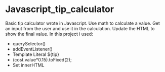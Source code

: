 # Javascript_tip_calculator
Basic tip calculator wrote in Javascript.
Use math to calculate a value. Get an input from the user and use it in the calculation. Update the HTML to show the final value.
In this project i used:
- querySelector()
- addEventListener()
- Template Literal ${tip}
- (cost.value*0.15).toFixed(2);
- Set innerHTML

